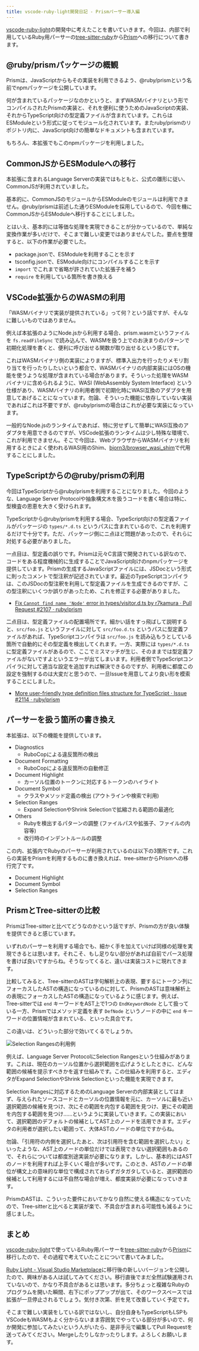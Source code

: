 ```yaml
---
title: vscode-ruby-light開発日記 - Prismパーサー導入編
---
```


[vscode-ruby-light](https://github.com/r7kamura/vscode-ruby-light)の開発中に考えたことを書いていきます。今回は、内部で利用しているRuby用パーサーの[tree-sitter-ruby](https://github.com/tree-sitter/tree-sitter-ruby)から[Prism](https://github.com/ruby/prism/tree/main)への移行について書きます。

## @ruby/prismパッケージの概観

Prismは、JavaScriptからもその実装を利用できるよう、@ruby/prismという名前でnpmパッケージを公開しています。

何が含まれているパッケージなのかというと、まずWASMバイナリという形でコンパイルされたPrismの実装と、それを便利に使うためのJavaScriptの実装、それからTypeScript向けの型定義ファイルが含まれています。これらはESModuleという形式に従ってモジュール化されています。またruby/prismのリポジトリ内に、JavaScript向けの簡単なドキュメントも含まれています。

もちろん、本拡張でもこのnpmパッケージを利用しました。

## CommonJSからESModuleへの移行

本拡張に含まれるLanguage Serverの実装ではもともと、公式の雛形に従い、CommonJSが利用されていました。

基本的に、CommonJSのモジュールからESModuleのモジュールは利用できません。@ruby/prismは前述した通りESModuleを採用しているので、今回を機にCommonJSからESModuleへ移行することにしました。

とはいえ、基本的には等価な処理を実現できることが分かっているので、単純な変換作業が多いだけで、そこまで難しい変更ではありませんでした。要点を整理すると、以下の作業が必要でした。

- package.jsonで、ESModuleを利用することを示す
- tsconfig.jsonで、ESModule向けにコンパイルすることを示す
- `import` でこれまで省略が許されていた拡張子を補う
- `require` を利用している箇所を書き換える

## VSCode拡張からのWASMの利用

「WASMバイナリで実装が提供されている」って何？という話ですが、そんなに難しいものではありません。

例えば本拡張のようにNode.jsから利用する場合、prism.wasmというファイルを `fs.readFileSync` で読み込んで、WASMを扱う上でのお決まりのパターンで初期化処理を書くと、便利に呼び出せる関数が取り出せるという感じです。

これはWASMバイナリ側の実装によりますが、標準入出力を行ったりメモリ割り当てを行ったりしたいという都合で、WASMバイナリの内部実装にはOSの機能を使うような処理が含まれている場合があります。そういった処理をWASMバイナリに含められるように、WASI (WebAssembly System Interface) という仕様があり、WASMバイナリの利用者側で初期化時にWASI互換のアダプタを用意してあげることになっています。勿論、そういった機能に依存していない実装であればこれは不要ですが、@ruby/prismの場合はこれが必要な実装になっています。

一般的なNode.jsのランタイムであれば、特に労せずして簡単にWASI互換のアダプタを用意できるのですが、VSCode拡張のランタイムは少し特殊な環境で、これが利用できません。そこで今回は、WebブラウザからWASMバイナリを利用するときによく使われるWASI用のShim、[bjorn3/browser_wasi_shim](https://github.com/bjorn3/browser_wasi_shim)で代用することにしました。

## TypeScriptからの@ruby/prismの利用

今回はTypeScriptから@ruby/prismを利用することになりました。今回のような、Language Server Protocolや抽象構文木を扱うコードを書く場合は特に、型検査の恩恵を大きく受けられます。

TypeScriptから@ruby/prismを利用する場合、TypeScript向けの型定義ファイルがパッケージの `types/*.d.ts` というパスに含まれているので、これを利用するだけで十分です。ただ、パッケージ側にニ点ほど問題があったので、それらに対処する必要がありました。

一点目は、型定義の誤りです。Prismは元々C言語で開発されている訳なので、コードをある程度機械的に生成することでJavaScript向けのnpmパッケージを提供しています。Prismの生成するJavaScriptファイルには、JSDocという形式に則ったコメントで型注釈が記述されています。最近のTypeScriptコンパイラは、このJSDocの型注釈を利用して型定義ファイルを生成できるのですが、この型注釈にいくつか誤りがあったため、これを修正する必要がありました。

- [Fix `Cannot find name 'Node'` error in types/visitor.d.ts by r7kamura · Pull Request #2107 · ruby/prism](https://github.com/ruby/prism/pull/2107)

二点目は、型定義ファイルの配置場所です。細かい話をすっ飛ばして説明すると、`src/foo.js` というファイルに対して `src/foo.d.ts` というパスに型定義ファイルがあれば、TypeScriptコンパイラは `src/foo.js` を読み込もうとしている箇所で自動的にその型定義を検出してくれます。一方、実際には `types/*.d.ts` に型定義ファイルがあるので、ここでミスマッチが生じ、そのままでは型定義ファイルがないですよというエラーが出てしまいます。利用者側でTypeScriptコンパイラに対して適当な設定を追加すれば解決できるのですが、利用者に都度この設定を強制するのは大変だと思うので、一旦Issueを用意してより良い形を模索することにしました。

- [More user-friendly type definition files structure for TypeScript · Issue #2114 · ruby/prism](https://github.com/ruby/prism/issues/2114)

## パーサーを扱う箇所の書き換え

本拡張は、以下の機能を提供しています。

- Diagnostics
    - RuboCopによる違反箇所の検出
- Document Formatting
    - RuboCopによる違反箇所の自動修正
- Document Highlight
    - カーソル位置のトークンに対応するトークンのハイライト
- Document Symbol
    - クラスやメソッド定義の検出 (アウトラインや検索で利用)
- Selection Ranges
    - Expand SelectionやShrink Selectionで拡縮される範囲の最適化
- Others
    - Rubyを検出するパターンの調整 (ファイルパスや拡張子、ファイルの内容等)
    - 改行時のインデントルールの調整

この内、拡張内でRubyのパーサーが利用されているのは以下の3箇所です。これらの実装をPrismを利用するものに書き換えれば、tree-sitterからPrismへの移行完了です。

- Document Highlight
- Document Symbol
- Selection Ranges

## PrismとTree-sitterの比較

PrismはTree-sitterと比べてどうなのかという話ですが、Prismの方が良い体験を提供できると感じています。

いずれのパーサーを利用する場合でも、細かく手を加えていけば同様の処理を実現できるとは思います。それこそ、もし足りない部分があれば自前でパース処理を書けば良いですからね。そうなってくると、違いは実装コストに現れてきます。

比較してみると、Tree-sitterのASTは字句解析上の表現、要するにトークン列にフォーカスしたASTの構造になっているのに対して、PrismのASTは意味解析上の表現にフォーカスしたASTの構造になっているように感じます。例えば、Tree-sitterでは `end` キーワードをAST上で1つの `EndKeywordNode` として扱っている一方、Prismではメソッド定義を表す `DefNode` というノードの中に `end` キーワードの位置情報が含まれている、といった具合です。

この違いは、どういった部分で効いてくるでしょうか。

![](https://i.imgur.com/dJZJOtj.gif "Selection Rangesの利用例")

例えば、Language Server ProtocolにSelection Rangesという仕組みがあります。これは、現在のカーソル位置から選択範囲を広げようとしたときに、どんな範囲の候補を提示すべきかを返す仕組みです。この仕組みを利用すると、エディタがExpand SelectionやShrink Selectionといった機能を実現できます。

Selection Rangesに対応するためのLanguage Serverの内部実装としてはまず、与えられたソースコードとカーソルの位置情報を元に、カーソルに最も近い選択範囲の候補を見つけ、次にその範囲を内包する範囲を見つけ、更にその範囲を内包する範囲を見つけ……というように実装していきます。この実装において、選択範囲のデフォルトの候補としてAST上のノードを活用できます。エディタの利用者が選択したい範囲って、大体ASTのノードの単位ですからね。

勿論、「引用符の内側を選択したあと、次は引用符を含む範囲を選択したい」といったような、AST上のノードの単位だけでは表現できない選択範囲もあるので、それらについては都度別途実装が必要になります。しかし、基本的にはASTのノードを利用すれば上手くいく場合が多いです。このとき、ASTのノードの単位が構文上の意味的な単位で構成されておらずガタガタしていると、選択範囲の候補として利用するには不自然な場合が増え、都度実装が必要になっていきます。

PrismのASTは、こういった要件においてかなり自然に使える構造になっていたので、Tree-sitterと比べると実装が楽で、不具合が含まれる可能性も減るように感じました。

## まとめ

[vscode-ruby-light](https://github.com/r7kamura/vscode-ruby-light)で使っているRuby用パーサーを[tree-sitter-ruby](https://github.com/tree-sitter/tree-sitter-ruby)から[Prism](https://github.com/ruby/prism/tree/main)に移行したので、その過程で考えていたことについて書いてみました。

[Ruby Light - Visual Studio Marketplace](https://marketplace.visualstudio.com/items?itemName=r7kamura.vscode-ruby-light)に移行後の新しいバージョンを公開したので、興味がある人は試してみてください。移行直後でまだ全然試験運用されていないので、かなり不具合があるとは思います。多分ちょっと複雑なRubyのプログラムを開いた瞬間、右下にポップアップが出て、そのワークスペースでは拡張が一旦停止されるでしょう。気付き次第、折を見て改善していく予定です。

そこまで難しい実装をしている訳ではないし、自分自身もTypeScriptもLSPもVSCodeもWASMもよく分からないまま雰囲気でやっている部分が多いので、何か開発に参加してみたいという人がいたら、是非手元で編集してPull Requestを送ってみてください。Mergeしたりしなかったりします。よろしくお願いします。
